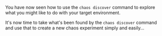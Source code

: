 You have now seen how to use the `chaos discover` command to explore what you might like to do with your target environment.

It's now time to take what's been found by the `chaos discover` command and use that to create a new chaos experiment simply and easily...
